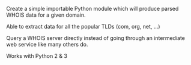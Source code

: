 Create a simple importable Python module which will produce parsed WHOIS data for a given domain.

Able to extract data for all the popular TLDs (com, org, net, …)

Query a WHOIS server directly instead of going through an intermediate web service like many others do.

Works with Python 2 & 3
